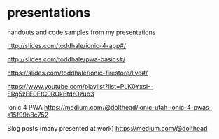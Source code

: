 # presentations
handouts and code samples from my presentations

http://slides.com/toddhale/ionic-4-app#/

http://slides.com/toddhale/pwa-basics#/

https://slides.com/toddhale/ionic-firestore/live#/

https://www.youtube.com/playlist?list=PLK0YxsI--ERg5zEE0EtC0ROkBtdrOzub3

Ionic 4 PWA https://medium.com/@dolthead/ionic-utah-ionic-4-pwas-a15f99b8c752

Blog posts (many presented at work) https://medium.com/@dolthead
